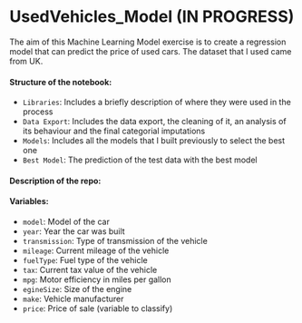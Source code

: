 # UsedVehicles_Model (IN PROGRESS)
The aim of this Machine Learning Model exercise is to create a regression model that can predict the price of used cars. The dataset that I used came from UK.

#### Structure of the notebook:
* `Libraries`: Includes a briefly description of where they were used in the process
* `Data Export`: Includes the data export, the cleaning of it, an analysis of its behaviour and the final categorial imputations
* `Models`: Includes all the models that I built previously to select the best one
* `Best Model`: The prediction of the test data with the best model

#### Description of the repo:


#### Variables:
* `model`: Model of the car
* `year`: Year the car was built
* `transmission`: Type of transmission of the vehicle
* `mileage`: Current mileage of the vehicle
* `fuelType`: Fuel type of the vehicle
* `tax`: Current tax value of the vehicle
* `mpg`: Motor efficiency in miles per gallon
* `egineSize`: Size of the engine
* `make`: Vehicle manufacturer
* `price`: Price of sale (variable to classify)
